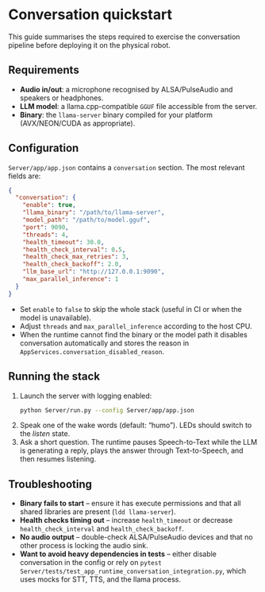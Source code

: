 # Conversation quickstart

This guide summarises the steps required to exercise the conversation pipeline before deploying it
on the physical robot.

## Requirements

- **Audio in/out**: a microphone recognised by ALSA/PulseAudio and speakers or headphones.
- **LLM model**: a llama.cpp-compatible `GGUF` file accessible from the server.
- **Binary**: the `llama-server` binary compiled for your platform (AVX/NEON/CUDA as appropriate).

## Configuration

`Server/app/app.json` contains a `conversation` section. The most relevant fields are:

```json
{
  "conversation": {
    "enable": true,
    "llama_binary": "/path/to/llama-server",
    "model_path": "/path/to/model.gguf",
    "port": 9090,
    "threads": 4,
    "health_timeout": 30.0,
    "health_check_interval": 0.5,
    "health_check_max_retries": 3,
    "health_check_backoff": 2.0,
    "llm_base_url": "http://127.0.0.1:9090",
    "max_parallel_inference": 1
  }
}
```

- Set `enable` to `false` to skip the whole stack (useful in CI or when the model is unavailable).
- Adjust `threads` and `max_parallel_inference` according to the host CPU.
- When the runtime cannot find the binary or the model path it disables conversation automatically
  and stores the reason in `AppServices.conversation_disabled_reason`.

## Running the stack

1. Launch the server with logging enabled:
   ```bash
   python Server/run.py --config Server/app/app.json
   ```
2. Speak one of the wake words (default: “humo”). LEDs should switch to the *listen* state.
3. Ask a short question. The runtime pauses Speech-to-Text while the LLM is generating a reply,
   plays the answer through Text-to-Speech, and then resumes listening.

## Troubleshooting

- **Binary fails to start** – ensure it has execute permissions and that all shared libraries are
  present (`ldd llama-server`).
- **Health checks timing out** – increase `health_timeout` or decrease `health_check_interval` and
  `health_check_backoff`.
- **No audio output** – double-check ALSA/PulseAudio devices and that no other process is locking the
  audio sink.
- **Want to avoid heavy dependencies in tests** – either disable conversation in the config or rely
  on `pytest Server/tests/test_app_runtime_conversation_integration.py`, which uses mocks for STT,
  TTS, and the llama process.
